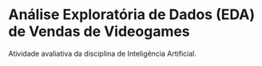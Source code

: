 # Análise Exploratória de Dados (EDA) de Vendas de Videogames

Atividade avaliativa da disciplina de Inteligência Artificial.